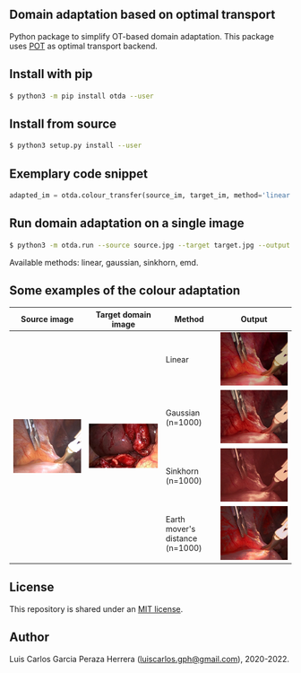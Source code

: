 Domain adaptation based on optimal transport
--------------------------------------------
Python package to simplify OT-based domain adaptation. This package uses [POT](https://pythonot.github.io/auto_examples/domain-adaptation/plot_otda_color_images.html) as optimal transport backend.

Install with pip
----------------

```bash
$ python3 -m pip install otda --user
```

Install from source
-------------------

```bash
$ python3 setup.py install --user
```

Exemplary code snippet
----------------------

```python                                                                                                      
adapted_im = otda.colour_transfer(source_im, target_im, method='linear', nsamples=1000)
```

Run domain adaptation on a single image
---------------------------------------

```bash
$ python3 -m otda.run --source source.jpg --target target.jpg --output output.jpg --method emd
```
Available methods: linear, gaussian, sinkhorn, emd.


Some examples of the colour adaptation
--------------------------------------

<table>
    <thead>
        <tr>
            <th>Source image</th>
            <th>Target domain image</th>
            <th>Method</th>
            <th>Output</th>
        </tr>
    </thead>
    <tbody>
        <tr>
            <td rowspan=5><img src="https://github.com/luiscarlosgph/ot-domain-adaptation/blob/main/images/source1.jpg?raw=true" width=640></td>
            <td rowspan=5><img src="https://github.com/luiscarlosgph/ot-domain-adaptation/blob/main/images/target1.jpg?raw=true" width=640></td>
        </tr>
        <tr>
            <td>Linear</td>
            <td><img src="https://github.com/luiscarlosgph/ot-domain-adaptation/blob/main/images/output1_linear.jpg?raw=true" width=640></td>
        </tr>
        <tr>
            <td>Gaussian (n=1000)</td>
            <td><img src="https://github.com/luiscarlosgph/ot-domain-adaptation/blob/main/images/output1_gaussian.jpg?raw=true" width=640></td>
        </tr>
        <tr>
            <td>Sinkhorn (n=1000)</td>
            <td><img src="https://github.com/luiscarlosgph/ot-domain-adaptation/blob/main/images/output1_sinkhorn.jpg?raw=true" width=640></td>
        </tr>
        <tr>
            <td>Earth mover's distance (n=1000)</td>
            <td><img src="https://github.com/luiscarlosgph/ot-domain-adaptation/blob/main/images/output1_emd.jpg?raw=true" width=640></td>
        </tr>
    </tbody>
</table>


License
-------

This repository is shared under an [MIT license](https://github.com/luiscarlosgph/ot-domain-adaptation/blob/main/LICENSE).


Author
------

Luis Carlos Garcia Peraza Herrera (luiscarlos.gph@gmail.com), 2020-2022.
